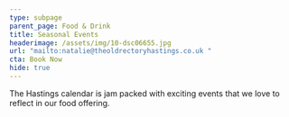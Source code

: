 ```yaml
---
type: subpage
parent_page: Food & Drink
title: Seasonal Events
headerimage: /assets/img/10-dsc06655.jpg
url: "mailto:natalie@theoldrectoryhastings.co.uk "
cta: Book Now
hide: true
---
```

The Hastings calendar is jam packed with exciting events that we love to reflect in our food offering.
